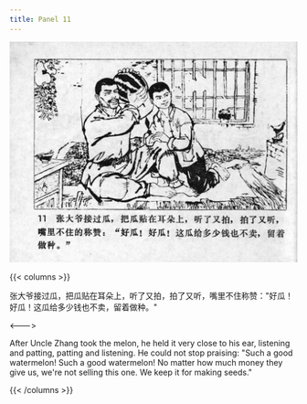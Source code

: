 ```yaml
---
title: Panel 11
---
```


![niqiu page](./../../images/niqiu/seifert0397_nqkg_0015_011.jpg)

{{< columns >}}

张大爷接过瓜，把瓜贴在耳朵上，听了又拍，拍了又听，嘴里不住称赞："好瓜！好瓜！这瓜给多少钱也不卖，留着做种。"

<--->

After Uncle Zhang took the melon, he held it very close to his ear, listening and patting, patting and listening. He could not stop praising: "Such a good watermelon! Such a good watermelon! No matter how much money they give us, we're not selling this one. We keep it for making seeds."

{{< /columns >}}